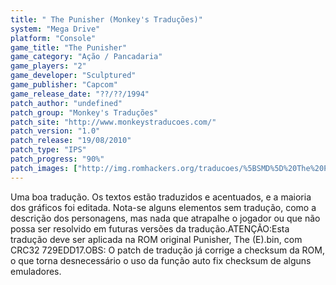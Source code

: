 ```yaml
---
title: " The Punisher (Monkey's Traduções)"
system: "Mega Drive"
platform: "Console"
game_title: "The Punisher"
game_category: "Ação / Pancadaria"
game_players: "2"
game_developer: "Sculptured"
game_publisher: "Capcom"
game_release_date: "??/??/1994"
patch_author: "undefined"
patch_group: "Monkey's Traduções"
patch_site: "http://www.monkeystraducoes.com/"
patch_version: "1.0"
patch_release: "19/08/2010"
patch_type: "IPS"
patch_progress: "90%"
patch_images: ["http://img.romhackers.org/traducoes/%5BSMD%5D%20The%20Punisher%20-%20Monkey's%20Tradu%C3%A7%C3%B5es%20-%201.png","http://img.romhackers.org/traducoes/%5BSMD%5D%20The%20Punisher%20-%20Monkey's%20Tradu%C3%A7%C3%B5es%20-%202.png","http://img.romhackers.org/traducoes/%5BSMD%5D%20The%20Punisher%20-%20Monkey's%20Tradu%C3%A7%C3%B5es%20-%203.png"]
---
```

Uma boa tradução. Os textos estão traduzidos e acentuados, e a maioria dos gráficos foi editada. Nota-se alguns elementos sem tradução, como a descrição dos personagens, mas nada que atrapalhe o jogador ou que não possa ser resolvido em futuras versões da tradução.ATENÇÃO:Esta tradução deve ser aplicada na ROM original Punisher, The (E).bin, com CRC32 729EDD17.OBS: O patch de tradução já corrige a checksum da ROM, o que torna desnecessário o uso da função auto fix checksum de alguns emuladores.